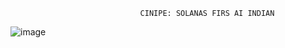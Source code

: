                                  CINIPE: SOLANAS FIRS AI INDIAN
![image](https://github.com/user-attachments/assets/43b133d9-5449-4c89-82c6-6a733aa90d60)
